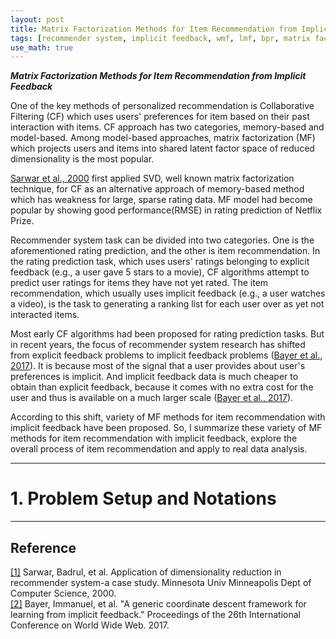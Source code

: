 ```yaml
---
layout: post
title: Matrix Factorization Methods for Item Recommendation from Implicit Feedback - (1)
tags: [recommender system, implicit feedback, wmf, lmf, bpr, matrix factorization]
use_math: true
---
```



***Matrix Factorization Methods for Item Recommendation from Implicit Feedback***

One of the key methods of personalized recommendation is Collaborative Filtering (CF) which uses users' preferences for item based on their past interaction with items. CF approach has two categories, memory-based and model-based. Among model-based approaches, matrix factorization (MF) which projects users and items into shared latent factor space of reduced dimensionality is the most popular.  

[Sarwar et al., 2000](https://apps.dtic.mil/sti/pdfs/ADA439541.pdf) first applied SVD, well known matrix factorization technique, for CF as an alternative approach of memory-based method which has weakness for large, sparse rating data. MF model had become popular by showing good performance(RMSE) in rating prediction of Netflix Prize.  

Recommender system task can be divided into two categories. One is the aforementioned rating prediction, and the other is item recommendation. In the rating prediction task, which uses users' ratings belonging to explicit feedback (e.g., a user gave 5 stars to a movie), CF algorithms attempt to predict user ratings for items they have not yet rated. The item recommendation, which usually uses implicit feedback (e.g., a user watches a video), is the task to generating a ranking list for each user over as yet not interacted items.   

Most early CF algorithms had been proposed for rating prediction tasks. But in recent years, the focus of recommender system research has shifted from explicit feedback problems to implicit feedback problems ([Bayer et al., 2017](https://dl.acm.org/doi/pdf/10.1145/3038912.3052694?casa_token=zpea3-79L_AAAAAA:SL5EghSNkGA9k6pAJQhcbigCyopz70Qua20_t4zP9DrBBM9JbC7-CqqOnF6HKH18ICXa0beQkP6O2bU)). It is because most of the signal that a user provides about user's preferences is implicit. And implicit feedback data is much cheaper to obtain than explicit feedback, because it comes with no extra cost for the user and thus is available on a much larger scale ([Bayer et al., 2017](https://dl.acm.org/doi/pdf/10.1145/3038912.3052694?casa_token=zpea3-79L_AAAAAA:SL5EghSNkGA9k6pAJQhcbigCyopz70Qua20_t4zP9DrBBM9JbC7-CqqOnF6HKH18ICXa0beQkP6O2bU)).  

According to this shift, variety of MF methods for item recommendation with implicit feedback have been proposed. So, I summarize these variety of MF methods for item recommendation with implicit feedback, explore the overall process of item recommendation and apply to real data analysis.


---
# **1. Problem Setup and Notations**






---
## **Reference**
[[1]](https://apps.dtic.mil/sti/pdfs/ADA439541.pdf) Sarwar, Badrul, et al. Application of dimensionality reduction in recommender system-a case study. Minnesota Univ Minneapolis Dept of Computer Science, 2000.  
[[2]](https://dl.acm.org/doi/pdf/10.1145/3038912.3052694?casa_token=zpea3-79L_AAAAAA:SL5EghSNkGA9k6pAJQhcbigCyopz70Qua20_t4zP9DrBBM9JbC7-CqqOnF6HKH18ICXa0beQkP6O2bU) Bayer, Immanuel, et al. "A generic coordinate descent framework for learning from implicit feedback." Proceedings of the 26th International Conference on World Wide Web. 2017.  
